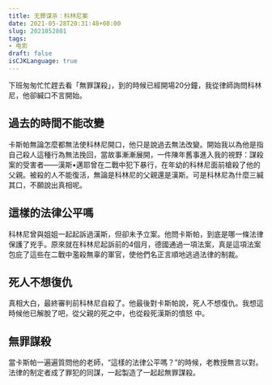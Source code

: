 ```yaml
---
title: 无罪谋杀：科林尼案
date: 2021-05-28T20:31:48+08:00
slug: 2021052801
tags: 
- 电影
draft: false
isCJKLanguage: true
---
```




下班匆匆忙忙趕去看「無罪謀殺」，到的時候已經開場20分鐘，我從律師詢問科林尼，他卻緘口不言開始。

## 過去的時間不能改變

卡斯帕無論怎麼都無法使科林尼開口，他只是說過去無法改變。開始我以為他是指自己殺人這種行為無法挽回，當故事漸漸展開，一件陳年舊事進入我的視野：謀殺案的受害者——漢斯•邁耶曾在二戰中犯下暴行，在年幼的科林尼面前槍殺了他的父親。被殺的人不能復活，無論是科林尼的父親還是漢斯。可是科林尼為什麼三緘其口，不願說出真相呢。

## 這樣的法律公平嗎

科林尼曾與姐姐一起起訴過漢斯，但卻未予立案。他問卡斯帕，到底是哪一條法律保護了兇手。原來就在科林尼起訴前的4個月，德國通過一項法案，真是這項法案包庇了這些在二戰中濫殺無辜的軍官，使他們名正言順地逃過法律的制裁。

## 死人不想復仇

真相大白，最終審判前科林尼自殺了。他最後對卡斯帕說，死人不想復仇。我想這時候他已解脫了吧，從父親的死之中，也從殺死漢斯的憤怒 中。

## 無罪謀殺

當卡斯帕一遍遍質問他的老師，“這樣的法律公平嗎？”的時候，老教授無言以對。法律的制定者成了罪犯的同謀，一起製造了一起起無罪謀殺。
